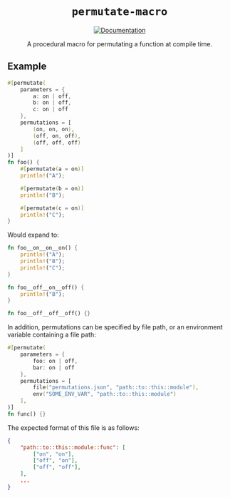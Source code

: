<div align="center">

# `permutate-macro`

[![Documentation](https://img.shields.io/badge/docs-API-blue)](https://bevy-rust-gpu.github.io/permutate-macro/)

A procedural macro for permutating a function at compile time.

</div>

## Example

```rust
#[permutate(
    parameters = {
        a: on | off,
        b: on | off,
        c: on | off
    },
    permutations = [
        (on, on, on),
        (off, on, off),
        (off, off, off)
    ]
)]
fn foo() {
    #[permutate(a = on)]
    println!("A");

    #[permutate(b = on)]
    println!("B");

    #[permutate(c = on)]
    println!("C");
}
```

Would expand to:

```rust
fn foo__on__on__on() {
    println!("A");
    println!("B");
    println!("C");
}

fn foo__off__on__off() {
    println!("B");
}

fn foo__off__off__off() {}
```

In addition, permutations can be specified by file path, or an environment variable containing a file path:

```rust
#[permutate(
    parameters = {
        foo: on | off,
        bar: on | off
    },
    permutations = [
        file("permutations.json", "path::to::this::module"),
        env("SOME_ENV_VAR", "path::to::this::module")
    ],
)]
fn func() {}
```

The expected format of this file is as follows:

```json
{
    "path::to::this::module::func": [
        ["on", "on"],
        ["off", "on"],
        ["off", "off"],
    ],
    ...
}
```
